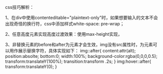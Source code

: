 css技巧解析：

1、在div中使用contenteditable="plaintext-only"时，如果想要输入的文本不会出现奇怪的换行符，css中添加样式white-space: pre-wrap；

2、任意高度元素实现高度过渡效果：使用max-height实现，

3、非替换元素的before和after为元素才会生效，img没有src属性时，为元素可以用作展示替换字符，具体实现如下：
  img::after{
    content:attr(alt);
    position:absolte;
    bottom:0;
    width:100%;
    background-color:rgba(0,0,0,0.5);
    transform:translateY(100%);
    transition:transform .2s;
  }
  img:hover::after{
    transform:translateY(0);
  }
